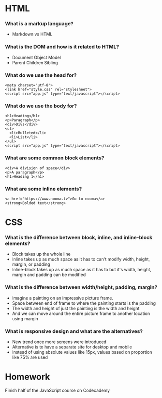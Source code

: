 # HTML

### What is a markup language?
* Markdown vs HTML

### What is the DOM and how is it related to HTML?
* Document Object Model
* Parent Children Sibling

### What do we use the head for?
    <meta charset="utf-8">
    <link href="style.css" rel="stylesheet">
    <script src="app.js" type="text/javascript"></script>

### What do we use the body for?
    <h1>Heading</h1>
    <p>Paragraph</p>
    <div>Divs</div>
    <ul>
      <li>Bulleted</li>
      <li>List</li>
    </ul>
    <script src="app.js" type="text/javascript"></script>

### What are some common block elements?
    <div>A division of space</div>
    <p>A paragraph</p>
    <h1>Heading 1</h1>

### What are some inline elements?
    <a href="https://www.nooma.tv">Go to nooma</a>
    <strong>Bolded text</strong>

# CSS

### What is the difference between block, inline, and inline-block elements?
* Block takes up the whole line
* Inline takes up as much space as it has to can't modify width, height,
  margin, or padding
* Inline-block takes up as much space as it has to but it's width, height,
  margin and padding can be modified

### What is the difference between width/height, padding, margin?
* Imagine a painting on an impressive picture frame.
* Space between end of frame to where the painting starts is the padding
* The width and height of just the painting is the width and height
* And we can move around the entire picture frame to another location using
  margin

### What is responsive design and what are the alternatives?
* New trend once more screens were introduced
* Alternative is to have a separate site for desktop and mobile
* Instead of using absolute values like 15px, values based on proportion like
  75% are used

# Homework

Finish half of the JavaScript course on Codecademy
